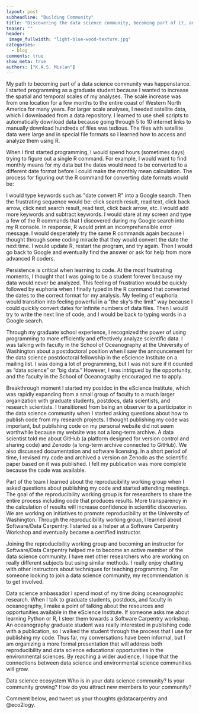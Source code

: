 ```yaml
---
layout: post
subheadline: "Building Community"
title: "Discovering the data science community, becoming part of it, and expanding it"
teaser: ""
header:
 image_fullwidth: "light-blue-wood-texture.jpg"
categories:
  - blog
comments: true
show_meta: true
authors: ["K.A.S. Mislan"]
---
```


My path to becoming part of a data science community was happenstance.  I started programming as a graduate student because I wanted to increase the spatial and temporal scales of my analyses.  The scale increase was from one location for a few months to the entire coast of Western North America for many years.  For larger scale analyses, I needed satellite data, which I downloaded from a data repository.  I learned to use shell scripts to automatically download data because going through 5 to 10 internet links to manually download hundreds of files was tedious.  The files with satellite data were large and in special file formats so I learned how to access and analyze them using R.

When I first started programming, I would spend hours (sometimes days) trying to figure out a single R command. For example, I would want to find monthly means for my data but the dates would need to be converted to a different date format before I could make the monthly mean calculation.  The process for figuring out the R command for converting date formats would be:    

I would type keywords such as "date convert R" into a Google search.  Then the frustrating sequence would be: click search result, read text, click back arrow, click next search result, read text, click back arrow, etc.  I would add more keywords and subtract keywords. I would stare at my screen and type a few of the R commands that I discovered during my Google search into my R console.  In response, R would print an incomprehensible error message.  I would desperately try the same R commands again because I thought through some coding miracle that they would convert the date the next time.  I would update R, restart the program, and try again. Then I would go back to Google and eventually find the answer or ask for help from more advanced R coders.

Persistence is critical when learning to code. At the most frustrating moments, I thought that I was going to be a student forever because my data would never be analyzed.  This feeling of frustration would be quickly followed by euphoria when I finally typed in the R command that converted the dates to the correct format for my analysis.  My feeling of euphoria would transition into feeling powerful in a "the sky's the limit" way because I could quickly convert dates for infinite numbers of data files.  Then I would try to write the next line of code, and I would be back to typing words in a Google search. 

Through my graduate school experience, I recognized the power of using programming to more efficiently and effectively analyze scientific data.  I was talking with faculty in the School of Oceanography at the University of Washington about a postdoctoral position when I saw the announcement for the data science postdoctoral fellowship in the eScience Institute on a mailing list.  I was doing a lot of programming, but I was not sure if it counted as “data science” or “big data.”  However, I was intrigued by the opportunity, and the faculty in the School of Oceanography encouraged me to apply.  

Breakthrough moment
I started my postdoc in the eScience Institute, which was rapidly expanding from a small group of faculty to a much larger organization with graduate students, postdocs, data scientists, and research scientists.  I transitioned from being an observer to a participator in the data science community when I started asking questions about how to publish code from my research projects.  I thought publishing my code was important, but publishing code on my personal website did not seem worthwhile because my website was not a long-term archive.  A data scientist told me about GitHub (a platform designed for version control and sharing code) and Zenodo (a long-term archive connected to GitHub).  We also discussed documentation and software licensing.  In a short period of time, I revised my code and archived a version on Zenodo as the scientific paper based on it was published.  I felt my publication was more complete because the code was available.  

Part of the team
I learned about the reproducibility working group when I asked questions about publishing my code and started attending meetings.  The goal of the reproducibility working group is for researchers to share the entire process including code that produces results.  More transparency in the calculation of results will increase confidence in scientific discoveries.  We are working on initiatives to promote reproducibility at the University of Washington. Through the reproducibility working group, I learned about Software/Data Carpentry.  I started as a helper at a Software Carpentry Workshop and eventually became a certified instructor. 

Joining the reproducibility working group and becoming an instructor for Software/Data Carpentry helped me to become an active member of the data science community.  I have met other researchers who are working on really different subjects but using similar methods.  I really enjoy chatting with other instructors about techniques for teaching programming.  For someone looking to join a data science community, my recommendation is to get involved.  

Data science ambassador
I spend most of my time doing oceanographic research.  When I talk to graduate students, postdocs, and faculty in oceanography, I make a point of talking about the resources and opportunities available in the eScience Institute.  If someone asks me about learning Python or R, I steer them towards a Software Carpentry workshop.  An oceanography graduate student was really interested in publishing code with a publication, so I walked the student through the process that I use for publishing my code.  Thus far, my conversations have been informal, but I am organizing a more formal presentation that will address both reproducibility and data science educational opportunities in the environmental sciences.  By reaching a wider audience, I hope that the connections between data science and environmental science communities will grow. 

Data science ecosystem
Who is in your data science community? Is your community growing?  How do you attract new members to your community?  

Comment below, and tweet us your thoughts @datacarpentry and @eco2logy.
